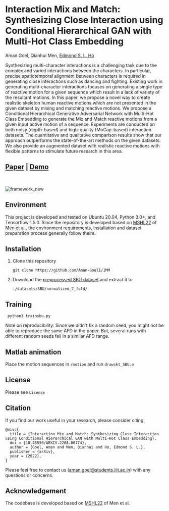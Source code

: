 # Interaction Mix and Match: Synthesizing Close Interaction using Conditional Hierarchical GAN with Multi-Hot Class Embedding

Aman Goel, Qianhui Men, [Edmond S. L. Ho](http://www.edho.net/)

Synthesizing multi-character interactions is a challenging task due to the complex and varied interactions between the characters. In particular, precise spatiotemporal alignment between characters is required in generating close interactions such as dancing and fighting. Existing work in generating multi-character interactions focuses on generating a single type of reactive motion for a given sequence which result in a lack of variety of the resultant motions. In this paper, we propose a novel way to create realistic skeleton human reactive motions which are not presented in the given dataset by mixing and matching reactive motions. We propose a Conditional Hierarchical Generative Adversarial Network with Multi-Hot Class Embedding to generate the Mix and Match reactive motions from a given input active motion of a sequence. Experiments are conducted on both noisy (depth-based) and high-quality (MoCap-based) interaction datasets. The quantitative and qualitative comparison results show that our approach outperforms the state-of-the-art methods on the given datasets. We also provide an augmented dataset with realistic reactive motions with flexible patterns to stimulate future research in this area.

## [Paper](https://arxiv.org/abs/2208.00774) | [Demo](https://www.youtube.com/watch?v=WdZK5DIbODc)
<br/>
                                                                                                                                                                                                                                                                                                                          
![framework_new](https://user-images.githubusercontent.com/109843145/182305175-1ea634a8-911e-402c-b4c0-18395503a0ab.jpg)

## Environment

This project is developed and tested on Ubuntu 20.04, Python 3.0+, and Tensorflow 1.5.0. Since the repository is developed based on [MSHL22](https://www.sciencedirect.com/science/article/abs/pii/S0097849321002089?via%3Dihub) of Men et al., the environment requirements, installation and dataset preparation process generally follow theirs.

## Installation

1. Clone this repository

      ```git clone https://github.com/Aman-Goel1/IMM```

2. Download the [preprocessed SBU dataset](https://drive.google.com/drive/folders/1bRlXjdQJF0MLIa6FvRSc3l0R3IAjkMRi?usp=sharing) and extract it to

      ```./datasets/SBU/normalized_7_fold/```

## Training

``` python3 trainsbu.py```

Note on reproducibility:
Since we didn't fix a random seed, you might not be able to reproduce the same AFD in the paper. But, several runs with different random seeds fell in a similar AFD range.


## Matlab animation


Place the motion sequences in ```/motion``` and run ```drawskt_SBU.m```

## License

Please see ```License```

## Citation

If you find our work useful in your research, please consider citing
```
@misc{
  title = {Interaction Mix and Match: Synthesizing Close Interaction using Conditional Hierarchical GAN with Multi-Hot Class Embedding},
  doi = {10.48550/ARXIV.2208.00774},
  author = {Goel, Aman and Men, Qianhui and Ho, Edmond S. L.},
  publisher = {arXiv},
  year = {2022},
}
```

Please feel free to contact us (aman.goel@students.iiit.ac.in) with any questions or concerns.

## Acknowledgement

The codebase is developed based on [MSHL22](https://www.sciencedirect.com/science/article/abs/pii/S0097849321002089?via%3Dihub) of Men et al.
